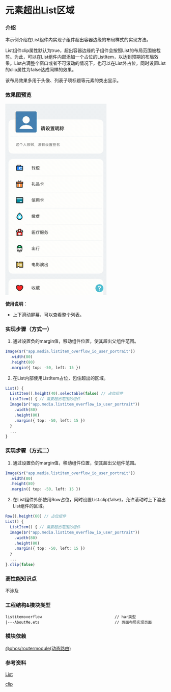 # 元素超出List区域

### 介绍

本示例介绍在List组件内实现子组件超出容器边缘的布局样式的实现方法。

List组件clip属性默认为true，超出容器边缘的子组件会按照List的布局范围被裁剪。为此，可以在List组件内部添加一个占位的ListItem，以达到预期的布局效果。List占满整个窗口或者不可滚动的情况下，也可以在List外占位，同时设置List的clip属性为false达成同样的效果。

该布局效果多用于头像、列表子项标题等元素的突出显示。

### 效果图预览

![](../../product/entry/src/main/resources/base/media/listitem_overflow.gif)

**使用说明**：

* 上下滑动屏幕，可以查看整个列表。

### 实现步骤（方式一）

1. 通过设置负的margin值，移动组件位置，使其超出父组件范围。
```typescript
Image($r("app.media.listitem_overflow_io_user_portrait"))
  .width(80)
  .height(80)
  .margin({ top: -50, left: 15 })
```

2. 在List内部使用ListItem占位，包住超出的区域。
```typescript
List() {
  ListItem().height(40).selectable(false) // 占位组件
  ListItem() { // 需要超出范围的组件
  Image($r("app.media.listitem_overflow_io_user_portrait"))
    .width(80)
    .height(80)
    .margin({ top: -50, left: 15 })
  }
  ...
}
```

### 实现步骤（方式二）

1. 通过设置负的margin值，移动组件位置，使其超出父组件范围。
```typescript
Image($r("app.media.listitem_overflow_io_user_portrait"))
  .width(80)
  .height(80)
  .margin({ top: -50, left: 15 })
```

2. 在List组件外部使用Row占位，同时设置List.clip(false)，允许滚动时上下溢出List组件的区域。
```typescript
Row().height(60) // 占位组件
List() {
  ListItem() { // 需要超出范围的组件
  Image($r("app.media.listitem_overflow_io_user_portrait"))
    .width(80)
    .height(80)
    .margin({ top: -50, left: 15 })
  }
  ...
}.clip(false)
```

### 高性能知识点

不涉及

### 工程结构&模块类型

   ```
   listitemoverflow                                // har类型
   |---AboutMe.ets                                 // 页面布局实现页面
   ```

### 模块依赖

[@ohos/routermodule(动态路由)](../../feature/routermodule)

### 参考资料

[List](https://developer.huawei.com/consumer/cn/doc/harmonyos-references/ts-container-list-0000001774121286#ZH-CN_TOPIC_0000001774121286__stickystyle9%E6%9E%9A%E4%B8%BE%E8%AF%B4%E6%98%8E)

[clip](https://developer.huawei.com/consumer/cn/doc/harmonyos-references/ts-universal-attributes-sharp-clipping-0000001821000801#ZH-CN_TOPIC_0000001821000801__clip)
